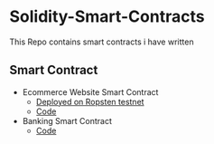 # Solidity-Smart-Contracts
This Repo contains  smart contracts i have written

## Smart Contract 
- Ecommerce Website Smart Contract
    - [Deployed on Ropsten testnet](https://ropsten.etherscan.io/tx/0xae1a7c9744d65e6998b87b45c6641eec65423bd949a7a092de2575f47394e0e9)
    - [Code](https://github.com/0xVikasRushi/Solidity-Smart-Contracts/blob/main/Smart-Contracts/Ecommerce_smart_contract.sol)
 - Banking Smart Contract
    - [Code](https://github.com/0xVikasRushi/Solidity-Smart-Contracts/blob/main/Smart-Contracts/BankingSystem.sol)
